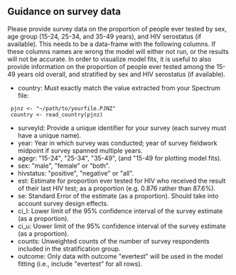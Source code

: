 ## Guidance on survey data

Please provide survey data on the proportion of people ever tested by sex, age group (15-24, 25-34, and 35-49 years), 
and HIV serostatus (if available). This needs to be a data-frame with the following columns. 
If these columns names are wrong the model will either not run, or the results will not be accurate. 
In order to visualize model fits, it is useful to also provide information on the proportion of people ever tested 
among the 15-49 years old overall, and stratified by sex and HIV serostatus (if available).

* country: Must exactly match the value extracted from your Spectrum file:

```
 pjnz <- "~/path/to/yourfile.PJNZ"
 country <- read_country(pjnz)
```

* surveyId: Provide a unique identifier for your survey (each survey must have a unique name).
* year: Year in which survey was conducted; year of survey fieldwork midpoint if survey spanned multiple years.
* agegr: "15-24", "25-34", "35-49", (and "15-49 for plotting model fits). 
* sex: "male", "female" or "both".
* hivstatus: "positive", "negative" or "all".
* est: Estimate for proportion ever tested for HIV who received the result of their last HIV test; as a proportion (e.g. 0.876 rather than 87.6%).
* se: Standard Error of the estimate (as a proportion). Should take into account survey design effects.
* ci_l: Lower limit of the 95% confidence interval of the survey estimate (as a proportion).
* ci_u: Uower limit of the 95% confidence interval of the survey estimate (as a proportion).
* counts: Unweighted counts of the number of survey respondents included in the stratification group.
* outcome: Only data with outcome "evertest" will be used in the model fitting (i.e., include "evertest" for all rows).
